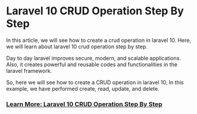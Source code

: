 # Laravel 10 CRUD Operation Step By Step

In this article, we will see how to create a crud operation in laravel 10. Here, we will learn about laravel 10 crud operation step by step.

Day to day laravel improves secure, modern, and scalable applications. Also, it creates powerful and reusable codes and functionalities in the laravel framework.

So, here we will see how to create a CRUD operation in laravel 10, In this example, we have performed create, read, update, and delete.

### [Learn More: Laravel 10 CRUD Operation Step By Step](https://websolutionstuff.com/post/laravel-10-crud-operation-step-by-step)

